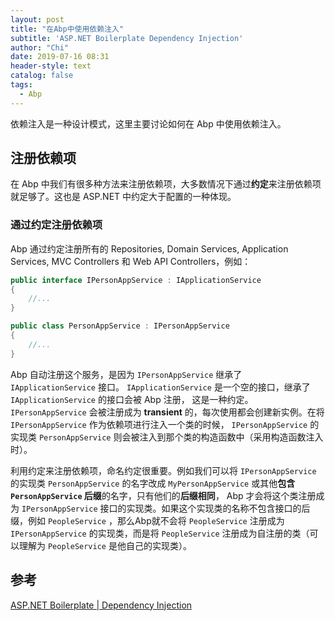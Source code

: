 ```yaml
---
layout: post
title: "在Abp中使用依赖注入"
subtitle: 'ASP.NET Boilerplate Dependency Injection'
author: "Chi"
date: 2019-07-16 08:31
header-style: text
catalog: false
tags:
  - Abp
---
```


依赖注入是一种设计模式，这里主要讨论如何在 Abp 中使用依赖注入。

## 注册依赖项

在 Abp 中我们有很多种方法来注册依赖项，大多数情况下通过**约定**来注册依赖项就足够了。这也是 ASP.NET 中约定大于配置的一种体现。

### 通过约定注册依赖项

Abp 通过约定注册所有的 Repositories, Domain Services, Application Services, MVC Controllers 和 Web API Controllers，例如：

``` C#
public interface IPersonAppService : IApplicationService
{
    //...
}

public class PersonAppService : IPersonAppService
{
    //...
}
```

Abp 自动注册这个服务，是因为 `IPersonAppService` 继承了 `IApplicationService` 接口。 `IApplicationService` 是一个空的接口，继承了 `IApplicationService` 的接口会被 Abp 注册， 这是一种约定。 `IPersonAppService` 会被注册成为 **transient** 的，每次使用都会创建新实例。在将 `IPersonAppService` 作为依赖项进行注入一个类的时候， `IPersonAppService` 的实现类 `PersonAppService` 则会被注入到那个类的构造函数中（采用构造函数注入时）。

利用约定来注册依赖项，命名约定很重要。例如我们可以将 `IPersonAppService` 的实现类 `PersonAppService` 的名字改成 `MyPersonAppService` 或其他**包含 `PersonAppService` 后缀**的名字，只有他们的**后缀相同**， Abp 才会将这个类注册成为 `IPersonAppService` 接口的实现类。如果这个实现类的名称不包含接口的后缀，例如 `PeopleService` ，那么Abp就不会将 `PeopleService` 注册成为 `IPersonAppService` 的实现类，而是将 `PeopleService` 注册成为自注册的类（可以理解为 `PeopleService` 是他自己的实现类）。

## 参考

[ASP.NET Boilerplate | Dependency Injection](https://aspnetboilerplate.com/Pages/Documents/Dependency-Injection)
